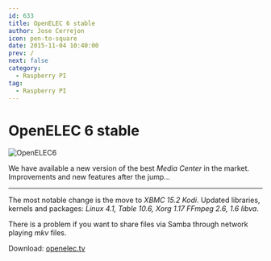 ```yaml
---
id: 633
title: OpenELEC 6 stable
author: Jose Cerrejon
icon: pen-to-square
date: 2015-11-04 10:40:00
prev: /
next: false
category:
  - Raspberry PI
tag:
  - Raspberry PI
---
```


# OpenELEC 6 stable

![OpenELEC6](/images/2015/11/openelec6.png)

We have available a new version of the best *Media Center* in the market. Improvements and new features after the jump...

- - -
The most notable change is the move to *XBMC 15.2 Kodi*. Updated libraries, kernels and packages: *Linux 4.1, Table 10.6, Xorg 1.17 FFmpeg 2.6, 1.6 libva*.

There is a problem if you want to share files via Samba through network playing *mkv* files.

Download: [openelec.tv](http://openelec.tv/get-openelec)